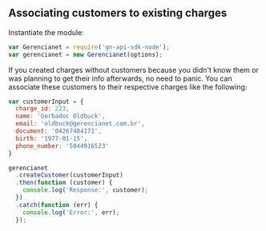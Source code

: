 ## Associating customers to existing charges

Instantiate the module:

```js
var Gerencianet = require('gn-api-sdk-node');
var gerencianet = new Gerencianet(options);
```

If you created charges without customers because you didn't know them or was planning to get their info afterwards, no need to panic. You can associate these customers to their respective charges like the following:

```js
var customerInput = {
  charge_id: 223,
  name: 'Gorbadoc Oldbuck',
  email: 'oldbuck@gerencianet.com.br',
  document: '04267484171',
  birth: '1977-01-15',
  phone_number: '5044916523'
}

gerencianet
  .createCustomer(customerInput)
  .then(function (customer) {
    console.log('Response:', customer);
  })
  .catch(function (err) {
    console.log('Error:', err);
  });
```
